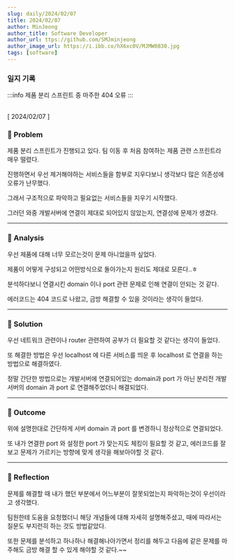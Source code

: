 ```yaml
---
slug: daily/2024/02/07
title: 2024/02/07
author: MinJeong
author_title: Software Developer
author_url: ttps://github.com/SMJminjeong
author_image_url: https://i.ibb.co/hX6xc0V/MJMW0830.jpg
tags: [software]
---
```


### 일지 기록

:::info
제품 분리 스프린트 중 마주한 404 오류
:::

<br/>
[ 2024/02/07 ]

### 🧐 Problem
제품 분리 스프린트가 진행되고 있다. 팀 이동 후 처음 참여하는 제품 관련 스프린트라 매우 떨렸다.

진행하면서 우선 제거해야하는 서비스들을 함부로 지우다보니 생각보다 많은 의존성에 오류가 난무했다.

그래서 구조적으로 파악하고 필요없는 서비스들을 지우기 시작했다.

그러던 와중 개발서버에 연결이 제대로 되어있지 않았는지, 연결성에 문제가 생겼다.


---

### 👀 Analysis
우선 제품에 대해 너무 모르는것이 문제 아니었을까 싶었다.

제품이 어떻게 구성되고 어떤방식으로 돌아가는지 원리도 제대로 모른다..ㅎ

분석하다보니 연결시킨 domain 이나 port 관련 문제로 인해 연결이 안되는 것 같다.

에러코드는 404 코드로 나왔고, 금방 해결할 수 있을 것이라는 생각이 들었다.

---

### 🌈 Solution
우선 네트워크 관련이나 router 관련하여 공부가 더 필요할 것 같다는 생각이 들었다. 

또 해결한 방법은 우선 localhost 에 다른 서비스를 띄운 후 localhost 로 연결을 하는 방법으로 해결하였다.

정말 간단한 방법으로는 개발서버에 연결되어있는 domain과 port 가 아닌 분리전 개발서버의 domain 과 port 로 연결해주었더니 해결되었다.


---

### 🎯 Outcome
위에 설명한대로 간단하게 서버 domain 과 port 를 변경하니 정상적으로 연결되었다.

또 내가 연결한 port 와 설정한 port 가 맞는지도 체킹이 필요할 것 같고, 에러코드를 잘보고 문제가 가르키는 방향에 맞게 생각을 해보아야할 것 같다.

---

### 👼 Reflection
문제를 해결할 때 내가 했던 부분에서 어느부분이 잘못되었는지 파악하는것이 우선이라고 생각했다.

팀원한테 도움을 요청했더니 해당 개념들에 대해 자세히 설명해주셨고, 때에 따라서는 질문도 부지런히 하는 것도 방법같았다.

또한 문제를 분석하고 하나하나 해결해나아가면서 정리를 해두고 다음에 같은 문제를 마주해도 금방 해결 할 수 있게 해야할 것 같다.~~
